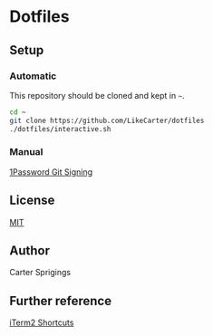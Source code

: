 # Dotfiles

## Setup

### Automatic

This repository should be cloned and kept in `~`.

```sh
cd ~
git clone https://github.com/LikeCarter/dotfiles
./dotfiles/interactive.sh
```

### Manual

[1Password Git Signing](https://developer.1password.com/docs/ssh/git-commit-signing/)

## License

[MIT](https://opensource.org/licenses/MIT)

## Author

Carter Sprigings

## Further reference

[iTerm2 Shortcuts](https://gist.github.com/squarism/ae3613daf5c01a98ba3a#file-iterm2-md)
